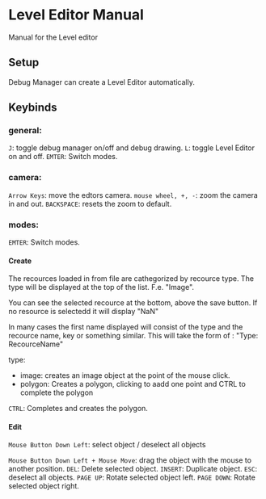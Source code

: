 # Level Editor Manual

Manual for the Level editor

## Setup

Debug Manager can create a Level Editor automatically.

## Keybinds

### general:

`J`: toggle debug manager on/off and debug drawing.
`L`: toggle Level Editor on and off.
`EMTER`: Switch modes.

### camera:

`Arrow Keys`: move the edtors camera.
`mouse wheel, +, -`: zoom the camera in and out.
`BACKSPACE`: resets the zoom to default.

### modes:

`EMTER`: Switch modes.

#### Create

The recources loaded in from file are cathegorized by recource type.
The type will be displayed at the top of the list. F.e. "Image".

You can see the selected recource at the bottom, above the save button.
If no resource is selectedd it will display "NaN"

In many cases the first name displayed will consist of the type and the recource name, key or something similar.
This will take the form of : "Type: RecourceName"

type:

- image: creates an image object at the point of the mouse click.
- polygon: Creates a polygon, clicking to aadd one point and CTRL to complete the polygon

`CTRL`: Completes and creates the polygon.

#### Edit

`Mouse Button Down Left`: select object / deselect all objects

`Mouse Button Down Left + Mouse Move`: drag the object with the mouse to another position.
`DEL`: Delete selected object.
`INSERT`: Duplicate object.
`ESC`: deselect all objects.
`PAGE UP`: Rotate selected object left.
`PAGE DOWN`: Rotate selected object right.
